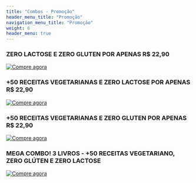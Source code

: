 ```yaml
---
title: "Combos - Promoção"
header_menu_title: "Promoção"
navigation_menu_title: "Promoção"
weight: 6
header_menu: true
---
```



### ZERO LACTOSE E ZERO GLUTEN POR APENAS R$ 22,90
[![Compre agora](../images/botao-comprar.png)](https://chk.eduzz.com/2287653)


### +50 RECEITAS VEGETARIANAS E ZERO LACTOSE POR APENAS R$ 22,90
[![Compre agora](../images/botao-comprar.png)](https://chk.eduzz.com/2289012)


### +50 RECEITAS VEGETARIANAS E ZERO GLUTEN POR APENAS R$ 22,90
[![Compre agora](../images/botao-comprar.png)](https://chk.eduzz.com/2289014)


### MEGA COMBO! 3 LIVROS - +50 RECEITAS VEGETARIANO, ZERO GLÚTEN E ZERO LACTOSE
[![Compre agora](../images/botao-comprar.png)](https://chk.eduzz.com/2289024)
